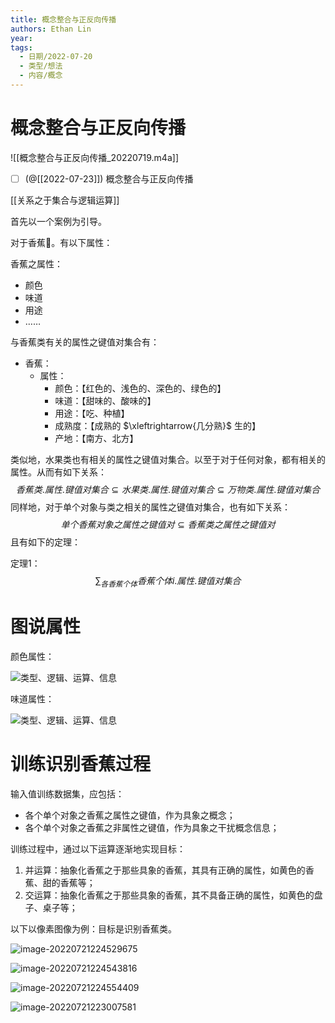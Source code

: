 ```yaml
---
title: 概念整合与正反向传播
authors: Ethan Lin
year:
tags:
  - 日期/2022-07-20 
  - 类型/想法 
  - 内容/概念 
---
```



# 概念整合与正反向传播





![[概念整合与正反向传播_20220719.m4a]]



- [ ] (@[[2022-07-23]]) 概念整合与正反向传播



[[关系之于集合与逻辑运算]]

首先以一个案例为引导。

对于香蕉🍌。有以下属性：

香蕉之属性：

- 颜色
- 味道
- 用途
- ……



与香蕉类有关的属性之键值对集合有：

- 香蕉：
  - 属性：
    - 颜色：【红色的、浅色的、深色的、绿色的】
    - 味道：【甜味的、酸味的】
    - 用途：【吃、种植】
    - 成熟度：【成熟的 $\xleftrightarrow{几分熟}$ 生的】
    - 产地：【南方、北方】



类似地，水果类也有相关的属性之键值对集合。以至于对于任何对象，都有相关的属性。从而有如下关系：
$$
\begin{equation}
香蕉类.属性.键值对集合 \subseteq 水果类.属性.键值对集合 \subseteq 万物类.属性.键值对集合
\end{equation}
$$
同样地，对于单个对象与类之相关的属性之键值对集合，也有如下关系：
$$
\begin{equation}
单个香蕉对象之属性之键值对 \subseteq 香蕉类之属性之键值对
\end{equation}
$$
且有如下的定理：

定理1：
$$
\sum_{各香蕉个体}香蕉个体i.属性.键值对集合
$$



# 图说属性

颜色属性：

![类型、逻辑、运算、信息](概念整合与正反向传播.assets/类型、逻辑、运算、信息.svg)



味道属性：

![类型、逻辑、运算、信息](概念整合与正反向传播.assets/类型、逻辑、运算、信息-8409913.svg)



# 训练识别香蕉过程



输入值训练数据集，应包括：

- 各个单个对象之香蕉之属性之键值，作为具象之概念；
- 各个单个对象之香蕉之非属性之键值，作为具象之干扰概念信息；



训练过程中，通过以下运算逐渐地实现目标：

1. 并运算：抽象化香蕉之于那些具象的香蕉，其具有正确的属性，如黄色的香蕉、甜的香蕉等；
1. 交运算：抽象化香蕉之于那些具象的香蕉，其不具备正确的属性，如黄色的盘子、桌子等；



以下以像素图像为例：目标是识别香蕉类。



![image-20220721224529675](概念整合与正反向传播.assets/image-20220721224529675.png)



![image-20220721224543816](概念整合与正反向传播.assets/image-20220721224543816.png)



![image-20220721224554409](概念整合与正反向传播.assets/image-20220721224554409.png)



![image-20220721223007581](概念整合与正反向传播.assets/image-20220721223007581.png)

